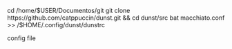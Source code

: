 cd /home/$USER/Documentos/git
git clone https://github.com/catppuccin/dunst.git && cd dunst/src
bat macchiato.conf >> /$HOME/.config/dunst/dunstrc

config file
```

```
